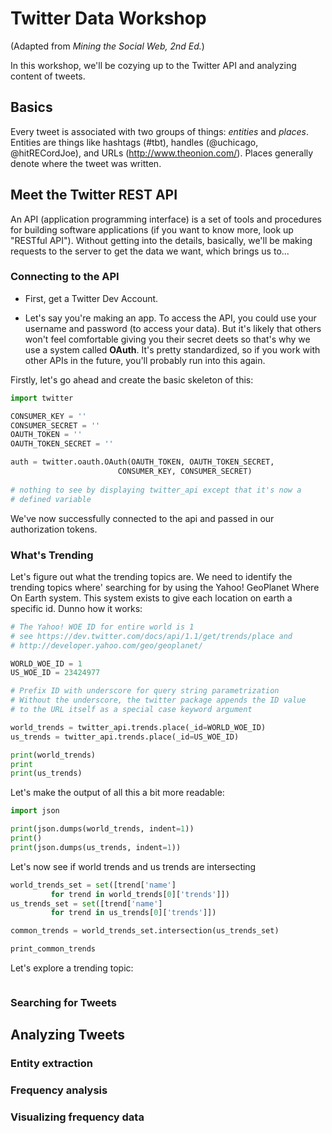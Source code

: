 # Twitter Data Workshop

(Adapted from *Mining the Social Web, 2nd Ed.*)

In this workshop, we'll be cozying up to the Twitter API and analyzing content of tweets.

## Basics

Every tweet is associated with two groups of things: *entities* and *places*. Entities are things like hashtags (#tbt), handles (@uchicago, @hitRECordJoe), and URLs (http://www.theonion.com/). Places generally denote where the tweet was written.

## Meet the Twitter REST API

An API (application programming interface) is a set of tools and procedures for building software applications (if you want to know more, look up "RESTful API"). Without getting into the details, basically, we'll be making requests to the server to get the data we want, which brings us to...

### Connecting to the API

* First, get a Twitter Dev Account.

* Let's say you're making an app. To access the API, you could use your username and password (to access your data). 
But it's likely that others won't feel comfortable giving you their secret deets so that's why we use a system
called **OAuth**. It's pretty standardized, so if you work with other APIs in the future, you'll probably run into this
again.

Firstly, let's go ahead and create the basic skeleton of this:
```python
import twitter

CONSUMER_KEY = ''
CONSUMER_SECRET = ''
OAUTH_TOKEN = ''
OAUTH_TOKEN_SECRET = ''

auth = twitter.oauth.OAuth(OAUTH_TOKEN, OAUTH_TOKEN_SECRET,
       					CONSUMER_KEY, CONSUMER_SECRET)
					
# nothing to see by displaying twitter_api except that it's now a
# defined variable
```
We've now successfully connected to the api and passed in our authorization tokens.

### What's Trending
Let's figure out what the trending topics are. We need to identify the trending topics where' searching for by using the Yahoo! GeoPlanet Where On Earth system. This system exists to give each location on earth a specific id. Dunno how it works:

```python
# The Yahoo! WOE ID for entire world is 1
# see https://dev.twitter.com/docs/api/1.1/get/trends/place and
# http://developer.yahoo.com/geo/geoplanet/

WORLD_WOE_ID = 1
US_WOE_ID = 23424977

# Prefix ID with underscore for query string parametrization
# Without the underscore, the twitter package appends the ID value
# to the URL itself as a special case keyword argument

world_trends = twitter_api.trends.place(_id=WORLD_WOE_ID)
us_trends = twitter_api.trends.place(_id=US_WOE_ID)

print(world_trends)
print
print(us_trends)
```

Let's make the output of all this a bit more readable:
```python
import json

print(json.dumps(world_trends, indent=1))
print()
print(json.dumps(us_trends, indent=1))
```

Let's now see if world trends and us trends are intersecting
```python
world_trends_set = set([trend['name']
		 for trend in world_trends[0]['trends']])
us_trends_set = set([trend['name']
		 for trend in us_trends[0]['trends']])

common_trends = world_trends_set.intersection(us_trends_set)

print_common_trends
```

Let's explore a trending topic:
```python
```
### Searching for Tweets

## Analyzing Tweets
### Entity extraction
### Frequency analysis
### Visualizing frequency data